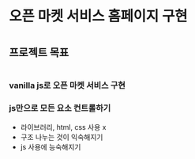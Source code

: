 # 오픈 마켓 서비스 홈페이지 구현
#
## 프로젝트 목표
#
### vanilla js로 오픈 마켓 서비스 구현
### js만으로 모든 요소 컨트롤하기
- 라이브러리, html, css 사용 x
- 구조 나누는 것이 익숙해지기
- js 사용에 능숙해지기